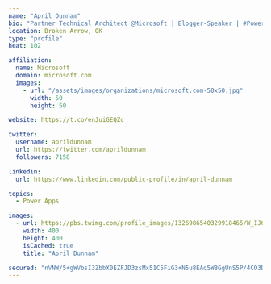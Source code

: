 ```yaml
---
name: "April Dunnam"
bio: "Partner Technical Architect @Microsoft | Blogger-Speaker | #PowerApps, #PowerAutomate, #Office365, #SharePoint | #WIT | #Karaoke Queen"
location: Broken Arrow, OK
type: "profile"
heat: 102

affiliation:
  name: Microsoft
  domain: microsoft.com
  images:
    - url: "/assets/images/organizations/microsoft.com-50x50.jpg"
      width: 50
      height: 50

website: https://t.co/enJuiGEQZc

twitter:
  username: aprildunnam
  url: https://twitter.com/aprildunnam
  followers: 7158

linkedin:
  url: https://www.linkedin.com/public-profile/in/april-dunnam

topics:
  - Power Apps

images:
  - url: https://pbs.twimg.com/profile_images/1326986540329918465/W_IJ6Ih2_400x400.jpg
    width: 400
    height: 400
    isCached: true
    title: "April Dunnam"

secured: "nVNW/5+gWVbsI3ZbbX0EZFJD3zsMx51C5FiG3+N5u8EAq5WBGgUnS5P/4CO3DIDQQ/X+t/6yjzZP3xGUE2QE/iccSfV1jKdXCuUu9kELflraAIGHF0Kn4WVVE+K0YI7DqonYIdim7ncTlhV/rZjr6GylWn9Ogu1tWOFaYMs7fRHhuGGtLRkAxMkHJ9AzdlP3CCWa5Unid8w3dHT3zFwHFkkbq8eP5PfZ7jyr4xGKxXeTMjTNkRC6CwyiBLxW9ZpluvEHW/fRQi7LqYy60hQBwBiqXS3r8tvF6F7GrO8lQCGZKmVtLTucLCXErYM+rTdeorotn8OgW9iliAjpHbfY8ulksbOSfudMFQgFr1FjmoDNS6EHpZ25rp9ISK/sPxxG5P5ruRJz7lwwlSgDoaQ8mRoGqlseQVeKmH2y8/eD+UA=;j/TBvtu3BRxyGdQH0HmhrA=="
---
```


